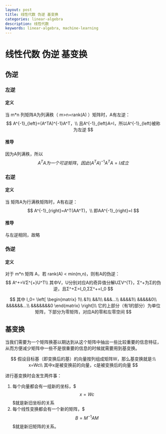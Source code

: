 ```yaml
---
layout: post
title: 线性代数 伪逆 基变换
categories: linear-algebra
description: 线性代数
keywords: linear-algebra, machine-learning
---
```


# 线性代数 伪逆 基变换

## 伪逆

### 左逆

#### 定义

当 m*n 列矩阵A为列满秩（ m>n=rank(A) ）矩阵时，A有左逆：
$$
A^{-1}_{left}=(A^TA)^{-1}A^T，\\
且A^{-1}_{left}A=I，所以A^{-1}_{left}被称为左逆
$$

#### 推导

因为A列满秩，所以
$$
A^TA为一个可逆矩阵，因此(A^TA)^{-1}A^TA=I成立
$$

### 右逆

#### 定义

当 矩阵A为行满秩矩阵时，A有右逆：
$$
A^{-1}_{right}=A^T(AA^T)，\\
即AA^{-1}_{right}=I
$$

#### 推导

与左逆相同，故略

### 伪逆

#### 定义

对于 m*n 矩阵 A，若 rank(A) < min(m,n)，则有A的伪逆：
$$
A^+=VΣ^{+}U^T\\
其中V，U分别对应A的奇异值分解UΣV^{T}，Σ^+为Σ的伪逆，且Σ^+Σ=I_0,ΣΣ^+=I_0
$$

$$
其中
I_0=
\left[
\begin{matrix}
	1\\
    &1\\
    &&1\\
    &&&...\\
    &&&&1\\
    &&&&&0\\
    &&&&&&...\\
    &&&&&&&0
\end{matrix}
\right]\\
它的上部分（有1的部分）为单位矩阵，下部分为零矩阵，对应A的零和左零空间
$$

## 基变换

当我们需要为一个矩阵换基以期达到从这个矩阵中抽出一些比较重要的信息特征，从而方便减少矩阵中一些不是很重要的信息的时候就需要用到基变换。

$$
假设目标基（即变换后的基）的向量按列组成矩阵W，那么基变换就是:\\
x=Wc\\
其中x是被变换前的向量，c是被变换后的向量
$$

进行基变换时会发生两件事：
1. 每个向量都会有一组新的坐标，$$$x=Wc$$$就是新旧坐标的关系
2. 每个线性变换都会有一个新的矩阵，$$$B=M^{-1}AM$$$就是新旧矩阵的关系。

<script type="text/javascript" async src="https://cdn.mathjax.org/mathjax/latest/MathJax.js?config=TeX-MML-AM_CHTML"> </script>